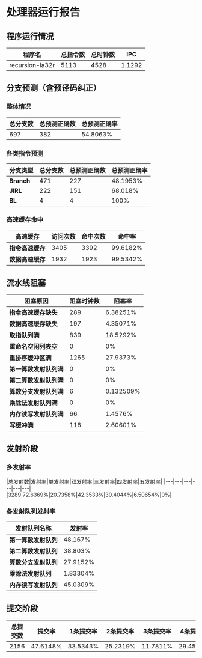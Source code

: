 # 处理器运行报告
## 程序运行情况
|程序名|总指令数|总时钟数|IPC|
|---|---|---|---|
|recursion-la32r|5113|4528|1.1292|

## 分支预测（含预译码纠正）
### 整体情况
|总分支数|总预测正确数|总预测正确率|
|---|---|---|
|697|382|54.8063%|

### 各类指令预测
|分支类型|总分支数|总预测正确数|总预测正确率|
|---|---|---|---|
|**Branch**| 471 | 227 | 48.1953%|
|**JIRL**| 222 | 151 | 68.018%|
|**BL**| 4 | 4 | 100%|

### 高速缓存命中
|高速缓存|访问次数|命中次数|命中率|
|---|---|---|---|
|**指令高速缓存**| 3405 | 3392 | 99.6182%|
|**数据高速缓存**| 1932 | 1923 | 99.5342%|
## 流水线阻塞
|阻塞原因|阻塞时钟数|阻塞率|
|---|---|---|
|**指令高速缓存缺失**| 289 | 6.38251%|
|**数据高速缓存缺失**| 197 | 4.35071%|
|**取指队列满**| 839 | 18.5292%|
|**重命名空闲列表空**|0 | 0%|
|**重排序缓冲区满**|1265 | 27.9373%|
|**第一算数发射队列满**|0 | 0%|
|**第二算数发射队列满**|0 | 0%|
|**算数分支发射队列满**|6 | 0.132509%|
|**乘除法发射队列满**|0 | 0%|
|**内存读写发射队列满**|66 | 1.4576%|
|**写缓冲满**|118 | 2.60601%|

## 发射阶段
### 多发射率
|总发射数|发射率|单发射率|双发射率|三发射率|四发射率|五发射率|
|---|---|---|---|---|---|
|3289|72.6369%|20.7358%|42.3533%|30.4044%|6.50654%|0%|

### 各发射队列发射率
|发射队列名称|发射率|
|---|---|
|**第一算数发射队列**|48.167%|
|**第二算数发射队列**|38.803%|
|**算数分支发射队列**|27.9152%|
|**乘除法发射队列**|1.83304%|
|**内存读写发射队列**|45.0309%|

## 提交阶段
|总提交数|提交率|1条提交率|2条提交率|3条提交率|4条提交率|
|---|---|---|---|---|---|
|2156|47.6148%|33.5343%|25.2319%|11.7811%|29.4527%|
